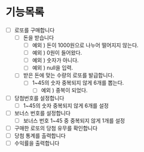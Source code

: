 # 기능목록

- [ ]  로또를 구매합니다
    - [ ]  돈을 받습니다
        - [ ]  예외 ) 돈이 1000원으로 나누어 떨어지지 않는다.
        - [ ]  예외 ) 0원이 들어왔다.
        - [ ]  예외 ) 숫자가 아니다.
        - [ ]  예외 ) null을 입력.
    - [ ]  받은 돈에 맞는 수량의 로또를 발급합니다.
        - [ ]  1~45의 숫자 중복되지 않게 6개를 뽑는다.
            - [ ]  예외 ) 중복이 되었다.
- [ ]  당첨번호를 설정합니다
    - [ ]  1~45의 숫자 중복되지 않게 6개를 설정
- [ ]  보너스 번호를 설정합니다
    - [ ]  보너스 번호 1~45 중 중복되지 않게 1개를 설정
- [ ]  구매한 로또의 당첨 유무를 확인합니다
- [ ]  당첨 통계를 출력합니다
- [ ]  수익률을 출력합니다